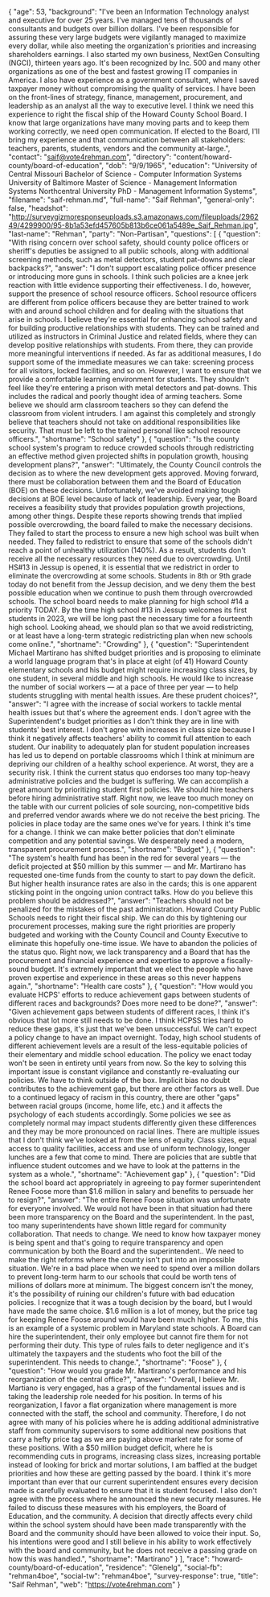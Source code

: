 {
  "age": 53,
  "background": "I've been an Information Technology analyst and executive for over 25 years. I've managed tens of thousands of consultants and budgets over billion dollars. I've been responsible for assuring these very large budgets were vigilantly managed to maximize every dollar, while also meeting the organization's priorities and increasing shareholders earnings. I also started my own business, NextGen Consulting (NGCI), thirteen years ago. It's been recognized by Inc. 500 and many other organizations as one of the best and fastest growing IT companies in America. I also have experience as a government consultant, where I saved taxpayer money without compromising the quality of services. I have been on the front-lines of strategy, finance, management, procurement, and leadership as an analyst all the way to executive level. I think we need this experience to right the fiscal ship of the Howard County School Board. I know that large organizations have many moving parts and to keep them working correctly, we need open communication. If elected to the Board, I'll bring my experience and that communication between all stakeholders: teachers, parents, students, vendors and the community at-large.",
  "contact": "saif@vote4rehman.com",
  "directory": "content/howard-county/board-of-education",
  "dob": "9/9/1965",
  "education": "University of Central Missouri Bachelor of Science - Computer Information Systems University of Baltimore Master of Science - Management Information Systems Northcentral University PhD - Management Information Systems",
  "filename": "saif-rehman.md",
  "full-name": "Saif Rehman",
  "general-only": false,
  "headshot": "http://surveygizmoresponseuploads.s3.amazonaws.com/fileuploads/296249/4299900/95-8b1a53efd457605b813b6ce061a5489e_Saif_Rehman.jpg",
  "last-name": "Rehman",
  "party": "Non-Partisan",
  "questions": [
    {
      "question": "With rising concern over school safety, should county police officers or sheriff's deputies be assigned to all public schools, along with additional screening methods, such as metal detectors, student pat-downs and clear backpacks?",
      "answer": "I don't support escalating police officer presence or introducing more guns in schools. I think such policies are a knee jerk reaction with little evidence supporting their effectiveness. I do, however, support the presence of school resource officers. School resource officers are different from police officers because they are better trained to work with and around school children and for dealing with the situations that arise in schools. I believe they're essential for enhancing school safety and for building productive relationships with students. They can be trained and utilized as instructors in Criminal Justice and related fields, where they can develop positive relationships with students. From there, they can provide more meaningful interventions if needed. As far as additional measures, I do support some of the immediate measures we can take: screening process for all visitors, locked facilities, and so on. However, I want to ensure that we provide a comfortable learning environment for students. They shouldn't feel like they're entering a prison with metal detectors and pat-downs. This includes the radical and poorly thought idea of arming teachers. Some believe we should arm classroom teachers so they can defend the classroom from violent intruders. I am against this completely and strongly believe that teachers should not take on additional responsibilities like security. That must be left to the trained personal like school resource officers.",
      "shortname": "School safety"
    },
    {
      "question": "Is the county school system's program to reduce crowded schools through redistricting an effective method given projected shifts in population growth, housing development plans?",
      "answer": "Ultimately, the County Council controls the decision as to where the new development gets approved. Moving forward, there must be collaboration between them and the Board of Education (BOE) on these decisions. Unfortunately, we've avoided making tough decisions at BOE level because of lack of leadership. Every year, the Board receives a feasibility study that provides population growth projections, among other things. Despite these reports showing trends that implied possible overcrowding, the board failed to make the necessary decisions. They failed to start the process to ensure a new high school was built when needed. They failed to redistrict to ensure that some of the schools didn't reach a point of unhealthy utilization (140%). As a result, students don't receive all the necessary resources they need due to overcrowding. Until HS#13 in Jessup is opened, it is essential that we redistrict in order to eliminate the overcrowding at some schools. Students in 8th or 9th grade today do not benefit from the Jessup decision, and we deny them the best possible education when we continue to push them through overcrowded schools. The school board needs to make planning for high school #14 a priority TODAY. By the time high school #13 in Jessup welcomes its first students in 2023, we will be long past the necessary time for a fourteenth high school. Looking ahead, we should plan so that we avoid redistricting, or at least have a long-term strategic redistricting plan when new schools come online.",
      "shortname": "Crowding"
    },
    {
      "question": "Superintendent Michael Martirano has shifted budget priorities and is proposing to eliminate a world language program that's in place at eight (of 41) Howard County elementary schools and his budget might require increasing class sizes, by one student, in several middle and high schools. He would like to increase the number of social workers — at a pace of three per year — to help students struggling with mental health issues. Are these prudent choices?",
      "answer": "I agree with the increase of social workers to tackle mental health issues but that's where the agreement ends. I don't agree with the Superintendent's budget priorities as I don't think they are in line with students' best interest. I don't agree with increases in class size because I think it negatively affects teachers' ability to commit full attention to each student. Our inability to adequately plan for student population increases has led us to depend on portable classrooms which I think at minimum are depriving our children of a healthy school experience. At worst, they are a security risk. I think the current status quo endorses too many top-heavy administrative policies and the budget is suffering. We can accomplish a great amount by prioritizing student first policies. We should hire teachers before hiring administrative staff. Right now, we leave too much money on the table with our current policies of sole sourcing, non-competitive bids and preferred vendor awards where we do not receive the best pricing. The policies in place today are the same ones we've for years. I think it's time for a change. I think we can make better policies that don't eliminate competition and any potential savings. We desperately need a modern, transparent procurement process.",
      "shortname": "Budget"
    },
    {
      "question": "The system's health fund has been in the red for several years — the deficit projected at $50 million by this summer — and Mr. Martirano has requested one-time funds from the county to start to pay down the deficit. But higher health insurance rates are also in the cards; this is one apparent sticking point in the ongoing union contract talks. How do you believe this problem should be addressed?",
      "answer": "Teachers should not be penalized for the mistakes of the past administration. Howard County Public Schools needs to right their fiscal ship. We can do this by tightening our procurement processes, making sure the right priorities are properly budgeted and working with the County Council and County Executive to eliminate this hopefully one-time issue. We have to abandon the policies of the status quo. Right now, we lack transparency and a Board that has the procurement and financial experience and expertise to approve a fiscally-sound budget. It's extremely important that we elect the people who have proven expertise and experience in these areas so this never happens again.",
      "shortname": "Health care costs"
    },
    {
      "question": "How would you evaluate HCPS' efforts to reduce achievement gaps between students of different races and backgrounds? Does more need to be done?",
      "answer": "Given achievement gaps between students of different races, I think it's obvious that lot more still needs to be done. I think HCPSS tries hard to reduce these gaps, it's just that we've been unsuccessful. We can't expect a policy change to have an impact overnight. Today, high school students of different achievement levels are a result of the less-equitable policies of their elementary and middle school education. The policy we enact today won't be seen in entirety until years from now. So the key to solving this important issue is constant vigilance and constantly re-evaluating our policies. We have to think outside of the box. Implicit bias no doubt contributes to the achievement gap, but there are other factors as well. Due to a continued legacy of racism in this country, there are other \"gaps\" between racial groups (income, home life, etc.) and it affects the psychology of each students accordingly. Some policies we see as completely normal may impact students differently given these differences and they may be more pronounced on racial lines. There are multiple issues that I don't think we've looked at from the lens of equity. Class sizes, equal access to quality facilities, access and use of uniform technology, longer lunches are a few that come to mind. There are policies that are subtle that influence student outcomes and we have to look at the patterns in the system as a whole.",
      "shortname": "Achievement gap"
    },
    {
      "question": "Did the school board act appropriately in agreeing to pay former superintendent Renee Foose more than $1.6 million in salary and benefits to persuade her to resign?",
      "answer": "The entire Renee Foose situation was unfortunate for everyone involved. We would not have been in that situation had there been more transparency on the Board and the superintendent. In the past, too many superintendents have shown little regard for community collaboration. That needs to change. We need to know how taxpayer money is being spent and that's going to require transparency and open communication by both the Board and the superintendent.. We need to make the right reforms where the county isn't put into an impossible situation. We're in a bad place when we need to spend over a million dollars to prevent long-term harm to our schools that could be worth tens of millions of dollars more at minimum. The biggest concern isn't the money, it's the possibility of ruining our children's future with bad education policies. I recognize that it was a tough decision by the board, but I would have made the same choice. $1.6 million is a lot of money, but the price tag for keeping Renee Foose around would have been much higher. To me, this is an example of a systemic problem in Maryland state schools. A Board can hire the superintendent, their only employee but cannot fire them for not performing their duty. This type of rules fails to deter negligence and it's ultimately the taxpayers and the students who foot the bill of the superintendent. This needs to change.",
      "shortname": "Foose"
    },
    {
      "question": "How would you grade Mr. Martirano's performance and his reorganization of the central office?",
      "answer": "Overall, I believe Mr. Martiano is very engaged, has a grasp of the fundamental issues and is taking the leadership role needed for his position. In terms of his reorganization, I favor a flat organization where management is more connected with the staff, the school and community. Therefore, I do not agree with many of his policies where he is adding additional administrative staff from community supervisors to some additional new positions that carry a hefty price tag as we are paying above market rate for some of these positions. With a $50 million budget deficit, where he is recommending cuts in programs, increasing class sizes, increasing portable instead of looking for brick and mortar solutions, I am baffled at the budget priorities and how these are getting passed by the board. I think it's more important than ever that our current superintendent ensures every decision made is carefully evaluated to ensure that it is student focused. I also don't agree with the process where he announced the new security measures. He failed to discuss these measures with his employers, the Board of Education, and the community. A decision that directly affects every child within the school system should have been made transparently with the Board and the community should have been allowed to voice their input. So, his intentions were good and I still believe in his ability to work effectively with the board and community, but he does not receive a passing grade on how this was handled.",
      "shortname": "Martirano"
    }
  ],
  "race": "howard-county/board-of-education",
  "residence": "Glenelg",
  "social-fb": "rehman4boe",
  "social-tw": "rehman4boe",
  "survey-response": true,
  "title": "Saif Rehman",
  "web": "https://vote4rehman.com"
}
